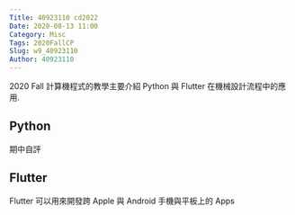 ```yaml
---
Title: 40923110 cd2022
Date: 2020-08-13 11:00
Category: Misc
Tags: 2020FallCP
Slug: w9_40923110
Author: 40923110
---
```


2020 Fall 計算機程式的教學主要介紹 Python 與 Flutter 在機械設計流程中的應用.

<!-- PELICAN_END_SUMMARY -->

Python
----

期中自評


Flutter
----

Flutter 可以用來開發跨 Apple 與 Android 手機與平板上的 Apps

